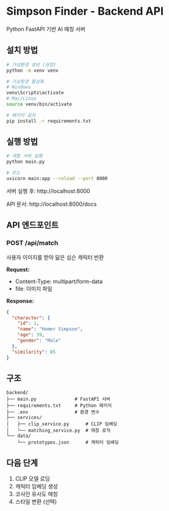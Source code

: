 # Simpson Finder - Backend API

Python FastAPI 기반 AI 매칭 서버

## 설치 방법

```bash
# 가상환경 생성 (권장)
python -m venv venv

# 가상환경 활성화
# Windows
venv\Scripts\activate
# Mac/Linux
source venv/bin/activate

# 패키지 설치
pip install -r requirements.txt
```

## 실행 방법

```bash
# 개발 서버 실행
python main.py

# 또는
uvicorn main:app --reload --port 8000
```

서버 실행 후: http://localhost:8000

API 문서: http://localhost:8000/docs

## API 엔드포인트

### POST /api/match
사용자 이미지를 받아 닮은 심슨 캐릭터 반환

**Request:**
- Content-Type: multipart/form-data
- file: 이미지 파일

**Response:**
```json
{
  "character": {
    "id": 1,
    "name": "Homer Simpson",
    "age": 39,
    "gender": "Male"
  },
  "similarity": 85
}
```

## 구조

```
backend/
├── main.py              # FastAPI 서버
├── requirements.txt     # Python 패키지
├── .env                 # 환경 변수
├── services/
│   ├── clip_service.py      # CLIP 임베딩
│   └── matching_service.py  # 매칭 로직
└── data/
    └── prototypes.json      # 캐릭터 임베딩
```

## 다음 단계

1. CLIP 모델 로딩
2. 캐릭터 임베딩 생성
3. 코사인 유사도 매칭
4. 스타일 변환 (선택)
